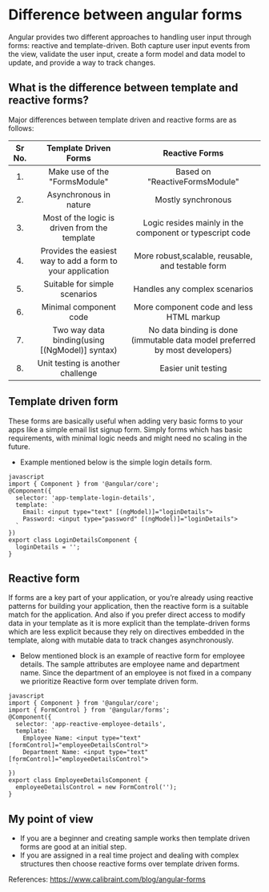 # Difference between angular forms

Angular provides two different approaches to handling user input through forms: reactive and template-driven. Both capture user input events from the view, validate the user input, create a form model and data model to update, and provide a way to track changes. 

## What is the difference between template and reactive forms?

Major differences between template driven and reactive forms are as follows:


| Sr No. | Template Driven Forms  | Reactive Forms  |
| :----: | :--------------------: | :-------------: |
| 1.     |  Make use of the "FormsModule" | Based on "ReactiveFormsModule" |
| 2.     | Asynchronous in nature |  Mostly synchronous|
| 3.     | Most of the logic is driven from the template | Logic resides mainly in the component or typescript code |
| 4.     | Provides the easiest way to add a form to your application | More robust,scalable, reusable, and testable form |
|5.      | Suitable for simple scenarios | Handles any complex scenarios |
|6.      | Minimal component code| More component code and less HTML markup |
|7.      | Two way data binding(using [(NgModel)] syntax) | No data binding is done (immutable data model preferred by most developers) |
|8.      | Unit testing is another challenge | Easier unit testing |

## Template driven form 
These forms are basically useful when adding very basic forms to your apps like a simple email list signup form.
Simply forms which has basic requirements, with minimal logic needs and might need no scaling in the future.

* Example mentioned below is the simple login details form.

```
javascript 
import { Component } from '@angular/core';
@Component({
  selector: 'app-template-login-details',
  template: `
    Email: <input type="text" [(ngModel)]="loginDetails">
    Password: <input type="password" [(ngModel)]="loginDetails">
  `
})
export class LoginDetailsComponent {
  loginDetails = '';
}
```

## Reactive form
If forms are a key part of your application, or you’re already using reactive patterns for building your application, then the reactive form is a suitable match for the application. And also if you prefer direct access to modify data in your template as it is more explicit than the template-driven forms which are less explicit because they rely on directives embedded in the template, along with mutable data to track changes asynchronously.

* Below mentioned block is an example of reactive form for employee details. The sample attributes are employee name and department name. Since the department of an employee is not fixed in a company we prioritize Reactive form over template driven form.

```
javascript
import { Component } from '@angular/core';
import { FormControl } from '@angular/forms';
@Component({
  selector: 'app-reactive-employee-details',
  template: `
    Employee Name: <input type="text" [formControl]="employeeDetailsControl">
    Department Name: <input type="text" [formControl]="employeeDetailsControl">
  `
})
export class EmployeeDetailsComponent {
  employeeDetailsControl = new FormControl('');
}
```

## My point of view
* If you are a beginner and creating sample works then template driven forms are good at an initial step. 
* If you are assigned in a real time project and dealing with complex structures then choose reactive forms over template driven forms.

References:
https://www.calibraint.com/blog/angular-forms
